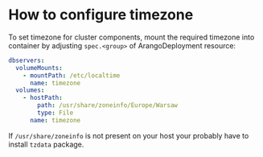 # How to configure timezone

To set timezone for cluster components, mount the required timezone into container
by adjusting `spec.<group>` of ArangoDeployment resource:
```yaml
dbservers:
  volumeMounts:
    - mountPath: /etc/localtime
      name: timezone
  volumes:
    - hostPath:
        path: /usr/share/zoneinfo/Europe/Warsaw
        type: File
      name: timezone
```

If `/usr/share/zoneinfo` is not present on your host your probably have to install `tzdata` package. 

